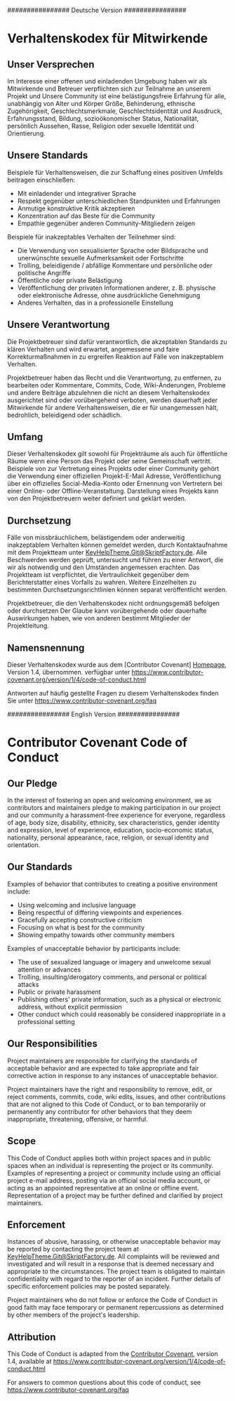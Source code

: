 ################ Deutsche Version ################

# Verhaltenskodex für Mitwirkende

## Unser Versprechen

Im Interesse einer offenen und einladenden Umgebung haben wir als
Mitwirkende und Betreuer verpflichten sich zur Teilnahme an unserem Projekt und
Unsere Community ist eine belästigungsfreie Erfahrung für alle, unabhängig von Alter und Körper
Größe, Behinderung, ethnische Zugehörigkeit, Geschlechtsmerkmale, Geschlechtsidentität und Ausdruck,
Erfahrungsstand, Bildung, sozioökonomischer Status, Nationalität, persönlich
Aussehen, Rasse, Religion oder sexuelle Identität und Orientierung.

## Unsere Standards

Beispiele für Verhaltensweisen, die zur Schaffung eines positiven Umfelds beitragen
einschließen:

* Mit einladender und integrativer Sprache
* Respekt gegenüber unterschiedlichen Standpunkten und Erfahrungen
* Anmutige konstruktive Kritik akzeptieren
* Konzentration auf das Beste für die Community
* Empathie gegenüber anderen Community-Mitgliedern zeigen

Beispiele für inakzeptables Verhalten der Teilnehmer sind:

* Die Verwendung von sexualisierter Sprache oder Bildsprache und unerwünschte sexuelle Aufmerksamkeit oder
 Fortschritte
* Trolling, beleidigende / abfällige Kommentare und persönliche oder politische Angriffe
* Öffentliche oder private Belästigung
* Veröffentlichung der privaten Informationen anderer, z. B. physische oder elektronische
 Adresse, ohne ausdrückliche Genehmigung
* Anderes Verhalten, das in a
 professionelle Einstellung

## Unsere Verantwortung

Die Projektbetreuer sind dafür verantwortlich, die akzeptablen Standards zu klären
Verhalten und wird erwartet, angemessene und faire Korrekturmaßnahmen in zu ergreifen
Reaktion auf Fälle von inakzeptablem Verhalten.

Projektbetreuer haben das Recht und die Verantwortung, zu entfernen, zu bearbeiten oder
Kommentare, Commits, Code, Wiki-Änderungen, Probleme und andere Beiträge abzulehnen
die nicht an diesem Verhaltenskodex ausgerichtet sind oder vorübergehend verboten, werden
dauerhaft jeder Mitwirkende für andere Verhaltensweisen, die er für unangemessen hält,
bedrohlich, beleidigend oder schädlich.

## Umfang

Dieser Verhaltenskodex gilt sowohl für Projekträume als auch für öffentliche Räume
wenn eine Person das Projekt oder seine Gemeinschaft vertritt. Beispiele von
zur Vertretung eines Projekts oder einer Community gehört die Verwendung einer offiziellen Projekt-E-Mail
Adresse, Veröffentlichung über ein offizielles Social-Media-Konto oder Ernennung von 
Vertretern bei einer Online- oder Offline-Veranstaltung. Darstellung eines Projekts kann
von den Projektbetreuern weiter definiert und geklärt werden.

## Durchsetzung

Fälle von missbräuchlichem, belästigendem oder anderweitig inakzeptablem Verhalten können gemeldet werden, durch Kontaktaufnahme mit dem Projektteam unter KeyHelpTheme.Git@SkriptFactory.de. 
Alle Beschwerden werden geprüft, untersucht und führen zu einer Antwort, die
wir als notwendig und den Umständen angemessen erachten. 
Das Projektteam ist verpflichtet, die Vertraulichkeit gegenüber dem Berichterstatter eines Vorfalls zu wahren.
Weitere Einzelheiten zu bestimmten Durchsetzungsrichtlinien können separat veröffentlicht werden.

Projektbetreuer, die den Verhaltenskodex nicht ordnungsgemäß befolgen oder durchsetzen
Der Glaube kann vorübergehende oder dauerhafte Auswirkungen haben, wie von anderen bestimmt
Mitglieder der Projektleitung.

## Namensnennung

Dieser Verhaltenskodex wurde aus dem [Contributor Covenant] [Homepage], Version 1.4, übernommen.
verfügbar unter https://www.contributor-covenant.org/version/1/4/code-of-conduct.html

[Homepage]: https://www.contributor-covenant.org

Antworten auf häufig gestellte Fragen zu diesem Verhaltenskodex finden Sie unter
https://www.contributor-covenant.org/faq

################ English Version ################

# Contributor Covenant Code of Conduct

## Our Pledge

In the interest of fostering an open and welcoming environment, we as
contributors and maintainers pledge to making participation in our project and
our community a harassment-free experience for everyone, regardless of age, body
size, disability, ethnicity, sex characteristics, gender identity and expression,
level of experience, education, socio-economic status, nationality, personal
appearance, race, religion, or sexual identity and orientation.

## Our Standards

Examples of behavior that contributes to creating a positive environment
include:

* Using welcoming and inclusive language
* Being respectful of differing viewpoints and experiences
* Gracefully accepting constructive criticism
* Focusing on what is best for the community
* Showing empathy towards other community members

Examples of unacceptable behavior by participants include:

* The use of sexualized language or imagery and unwelcome sexual attention or
 advances
* Trolling, insulting/derogatory comments, and personal or political attacks
* Public or private harassment
* Publishing others' private information, such as a physical or electronic
 address, without explicit permission
* Other conduct which could reasonably be considered inappropriate in a
 professional setting

## Our Responsibilities

Project maintainers are responsible for clarifying the standards of acceptable
behavior and are expected to take appropriate and fair corrective action in
response to any instances of unacceptable behavior.

Project maintainers have the right and responsibility to remove, edit, or
reject comments, commits, code, wiki edits, issues, and other contributions
that are not aligned to this Code of Conduct, or to ban temporarily or
permanently any contributor for other behaviors that they deem inappropriate,
threatening, offensive, or harmful.

## Scope

This Code of Conduct applies both within project spaces and in public spaces
when an individual is representing the project or its community. Examples of
representing a project or community include using an official project e-mail
address, posting via an official social media account, or acting as an appointed
representative at an online or offline event. Representation of a project may be
further defined and clarified by project maintainers.

## Enforcement

Instances of abusive, harassing, or otherwise unacceptable behavior may be
reported by contacting the project team at KeyHelpTheme.Git@SkriptFactory.de. All
complaints will be reviewed and investigated and will result in a response that
is deemed necessary and appropriate to the circumstances. The project team is
obligated to maintain confidentiality with regard to the reporter of an incident.
Further details of specific enforcement policies may be posted separately.

Project maintainers who do not follow or enforce the Code of Conduct in good
faith may face temporary or permanent repercussions as determined by other
members of the project's leadership.

## Attribution

This Code of Conduct is adapted from the [Contributor Covenant][homepage], version 1.4,
available at https://www.contributor-covenant.org/version/1/4/code-of-conduct.html

[homepage]: https://www.contributor-covenant.org

For answers to common questions about this code of conduct, see
https://www.contributor-covenant.org/faq
